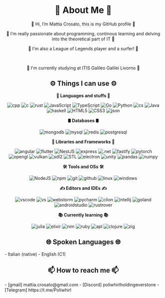 <h1 align="center"><strong>🐸 About Me 🐸</strong></h1>

<p align="center">👋 Hi, I’m Mattia Crosato, this is my GitHub profile 👋</p>
<p align="center">👀 I’m really passionate about programming, continous learning and delving into the theoretical part of IT 👀</p> 
<p align="center">👀 I'm also a League of Legends player and a surfer! 👀</p>
<br>
<p align="center">🌱 I'm currently studying at ITIS Galileo Galilei Livorno 🌱</p>

<h2 align="center"><strong>⚙️ Things I can use ⚙️</strong></h2>
<p align="center"><strong>📜 Languages and stuffs 📜</strong></p>
<p align="center">
    <img alt="cpp" src="https://img.shields.io/badge/c++-000000?style=for-the-badge&logo=cplusplus&logoColor=%00599c" />
    <img alt="c" src="https://img.shields.io/badge/c-000000?style=for-the-badge&logo=c" />
    <img alt="rust" src="https://img.shields.io/badge/rust-000000?style=for-the-badge&logo=rust" />
    <img alt="JavaScript" src="https://img.shields.io/badge/javascript-000000.svg?&style=for-the-badge&logo=javascript&logoColor=%23F7DF1E" />
    <img alt="TypeScript" src="https://img.shields.io/badge/typescript-000000.svg?&style=for-the-badge&logo=typescript&logoColor=%448cab" />
    <img alt="Go" src="https://img.shields.io/badge/go-000000.svg?&style=for-the-badge&logo=go" />
    <img alt="Python" src="https://img.shields.io/badge/python-000000.svg?&style=for-the-badge&logo=python&logoColor=%23F7DF1E" />
    <img alt="cs" src="https://img.shields.io/badge/c%23-000000.svg?&style=for-the-badge&logo=csharp&logoColor=%23F7DF1E" />
    <img alt="Java" src="https://img.shields.io/badge/java-000000.svg?&style=for-the-badge&logo=java" />
    <img alt="haskell" src="https://img.shields.io/badge/haskell-000000.svg?&style=for-the-badge&logo=haskell" />
    <img alt="HTML5" src="https://img.shields.io/badge/html5-000000.svg?&style=for-the-badge&logo=html5" />
    <img alt="CSS3" src="https://img.shields.io/badge/css3-000000.svg?&style=for-the-badge&logo=css3" />
    <img alt="json" src="https://img.shields.io/badge/json-000000.svg?&style=for-the-badge&logo=json" />
</p>

<p align="center"><strong>🛢️ Databases 🛢️</strong></p>
<p align="center">
    <img alt="mongodb" src="https://img.shields.io/badge/mongodb-000000.svg?&style=for-the-badge&logo=mongodb" />
    <img alt="mysql" src="https://img.shields.io/badge/mysql-000000.svg?&style=for-the-badge&logo=mysql" />
    <img alt="redis" src="https://img.shields.io/badge/redis-000000.svg?&style=for-the-badge&logo=redis" />
    <img alt="postgresql" src="https://img.shields.io/badge/postgresql-000000.svg?&style=for-the-badge&logo=postgresql" />
</p>

<p align="center"><strong>📙 Libraries and Frameworks 📙</strong></p>
<p align="center">
    <img alt="angular" src="https://img.shields.io/badge/angular-000000.svg?&style=for-the-badge&logo=angular" />
    <img alt="flutter" src="https://img.shields.io/badge/flutter-000000.svg?&style=for-the-badge&logo=flutter" />  
    <img alt="NestJS" src="https://img.shields.io/badge/nest.js-000000.svg?&style=for-the-badge&logo=nestjs" />
    <img alt="express" src="https://img.shields.io/badge/express-000000.svg?&style=for-the-badge&logo=express" />
    <img alt=".net" src="https://img.shields.io/badge/.net-000000.svg?&style=for-the-badge&logo=.net" />
    <img alt="fastify" src="https://img.shields.io/badge/fastify-000000.svg?&style=for-the-badge&logo=fastify" />
    <img alt="pytorch" src="https://img.shields.io/badge/pytorch-000000.svg?&style=for-the-badge&logo=pytorch" />
    <img alt="opengl" src="https://img.shields.io/badge/opengl-000000.svg?&style=for-the-badge&logo=opengl" />
    <img alt="vulkan" src="https://img.shields.io/badge/vulkan-000000.svg?&style=for-the-badge&logo=vulkan" />
    <img alt="sdl2" src="https://img.shields.io/badge/sdl2-000000.svg?&style=for-the-badge&logo=cpp" />
    <img alt="STL" src="https://img.shields.io/badge/stl-000000.svg?&style=for-the-badge&logo=cpp" />
    <img alt="electron" src="https://img.shields.io/badge/electron-000000.svg?&style=for-the-badge&logo=electron" />
    <img alt="unity" src="https://img.shields.io/badge/unity-000000.svg?&style=for-the-badge&logo=unity" />
    <img alt="pandas" src="https://img.shields.io/badge/pandas-000000.svg?&style=for-the-badge&logo=pandas" />
    <img alt="numpy" src="https://img.shields.io/badge/numpy-000000.svg?&style=for-the-badge&logo=numpy" />
</p>

<p align="center"><strong>🛠️ Tools and OSs 🛠️</strong></p>
<p align="center">
    <img alt="NodeJS" src="https://img.shields.io/badge/node.js-000000.svg?&style=for-the-badge&logo=node.js" />
    <img alt="npm" src="https://img.shields.io/badge/npm-000000.svg?&style=for-the-badge&logo=npm&logoColor=%448cab" />
    <img alt="git" src="https://img.shields.io/badge/git-000000.svg?&style=for-the-badge&logo=git" />
    <img alt="github" src="https://img.shields.io/badge/github-000000.svg?&style=for-the-badge&logo=github" />
    <img alt="linux" src="https://img.shields.io/badge/linux-000000.svg?&style=for-the-badge&logo=linux" />
    <img alt="windows" src="https://img.shields.io/badge/windows-000000.svg?&style=for-the-badge&logo=windows" />
</p>

<p align="center"><strong>✍️ Editors and IDEs ✍️</strong></p>
<p align="center">
    <img alt="vscode" src="https://img.shields.io/badge/vscode-000000.svg?&style=for-the-badge&logo=visual-studio-code" />
    <img alt="vs" src="https://img.shields.io/badge/visual%20studio-000000.svg?&style=for-the-badge&logo=visual-studio" />
    <img alt="webstorm" src="https://img.shields.io/badge/webstorm-000000.svg?&style=for-the-badge&logo=webstorm" />
    <img alt="pycharm" src="https://img.shields.io/badge/pycharm-000000.svg?&style=for-the-badge&logo=pycharm" />
    <img alt="clion" src="https://img.shields.io/badge/clion-000000.svg?&style=for-the-badge&logo=clion" />
    <img alt="intellij" src="https://img.shields.io/badge/intellij-000000.svg?&style=for-the-badge&logo=intellij-idea" />
    <img alt="goland" src="https://img.shields.io/badge/goland-000000.svg?&style=for-the-badge&logo=goland" />
    <img alt="androidstudio" src="https://img.shields.io/badge/android%20studio-000000.svg?&style=for-the-badge&logo=android-studio" />
    <img alt="rustrover" src="https://img.shields.io/badge/rustrover-000000.svg?&style=for-the-badge&logo=rust" />
</p>

<p align="center"><strong>📚 Currently learning 📚</strong></p>
<p align="center">
    <img alt="julia" src="https://img.shields.io/badge/julia-000000.svg?&style=for-the-badge&logo=julia" />
    <img alt="elixir" src="https://img.shields.io/badge/elixir-000000.svg?&style=for-the-badge&logo=elixir" />
    <img alt="nim" src="https://img.shields.io/badge/nim-000000.svg?&style=for-the-badge&logo=nim" />
    <img alt="ruby" src="https://img.shields.io/badge/ruby-000000.svg?&style=for-the-badge&logo=ruby" />
    <img alt="apl" src="https://img.shields.io/badge/apl-000000.svg?&style=for-the-badge&logo=apl" />
    <img alt="clojure" src="https://img.shields.io/badge/clojure-000000.svg?&style=for-the-badge&logo=clojure" />
    <img alt="zig" src="https://img.shields.io/badge/zig-000000.svg?&style=for-the-badge&logo=zig" />
</p>

<h2 align="center"><strong>🌐 Spoken Languages 🌐</strong></h2>
- Italian (native)
- English (C1)

<h2 align="center"><strong>📫 How to reach me 📫</strong></h2>
- [gmail] mattia.crosato@gmail.com
- [Discord] poliwhirlholdingeverstone
- [Telegram] https://t.me/Poliwhirl

